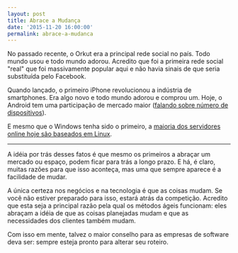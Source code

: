 ```yaml
---
layout: post
title: Abrace a Mudança
date: '2015-11-20 16:00:00'
permalink: abrace-a-mudanca
---
```


No passado recente, o Orkut era a principal rede social no país. Todo mundo usou e todo mundo adorou. Acredito que foi a primeira rede social "real" que foi massivamente popular aqui e não havia sinais de que seria substituída pelo Facebook.

Quando lançado, o primeiro iPhone revolucionou a indústria de smartphones. Era algo novo e todo mundo adorou e comprou um. Hoje, o Android tem uma participação de mercado maior ([falando sobre número de dispositivos](http://www.kantarworldpanel.com/global/smartphone-os-market-share/)).

E mesmo que o Windows tenha sido o primeiro, a [maioria dos servidores online hoje são baseados em Linux](https://en.wikipedia.org/wiki/Usage_share_of_operating_systems#Public_servers_on_the_Internet).

---

A idéia por trás desses fatos é que mesmo os primeiros a abraçar um mercado ou espaço, podem ficar para trás a longo prazo. E há, é claro, muitas razões para que isso aconteça, mas uma que sempre aparece é a facilidade de mudar.

A única certeza nos negócios e na tecnologia é que as coisas mudam. Se você não estiver preparado para isso, estará atrás da competição. Acredito que esta seja a principal razão pela qual os métodos ágeis funcionam: eles abraçam a idéia de que as coisas planejadas mudam e que as necessidades dos clientes também mudam.

Com isso em mente, talvez o maior conselho para as empresas de software deva ser: sempre esteja pronto para alterar seu roteiro.